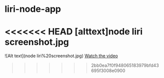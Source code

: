 # liri-node-app
<<<<<<< HEAD
[alttext]node liri screenshot.jpg
=======
![Alt text](node liri%20screenshot.jpg)
[Watch the video](https://drive.google.com/file/d/1-5aznZlZloVpOjms0tw2v5DwYkBCtTZB/view)
>>>>>>> 2bb0ea7f0f948065183979bfd43695f3008e0900
